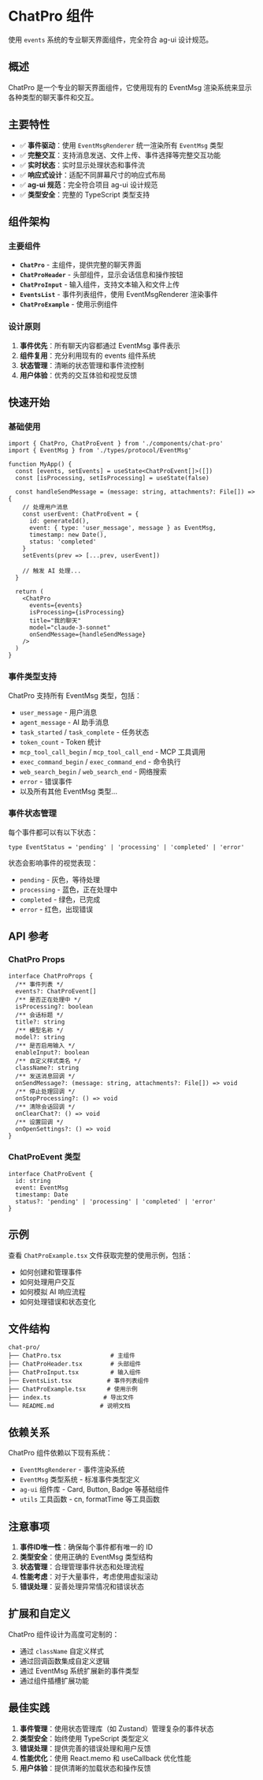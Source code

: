 # ChatPro 组件

使用 `events` 系统的专业聊天界面组件，完全符合 ag-ui 设计规范。

## 概述

ChatPro 是一个专业的聊天界面组件，它使用现有的 EventMsg 渲染系统来显示各种类型的聊天事件和交互。

## 主要特性

- ✅ **事件驱动**：使用 `EventMsgRenderer` 统一渲染所有 `EventMsg` 类型
- ✅ **完整交互**：支持消息发送、文件上传、事件选择等完整交互功能
- ✅ **实时状态**：实时显示处理状态和事件流
- ✅ **响应式设计**：适配不同屏幕尺寸的响应式布局
- ✅ **ag-ui 规范**：完全符合项目 ag-ui 设计规范
- ✅ **类型安全**：完整的 TypeScript 类型支持

## 组件架构

### 主要组件

- **`ChatPro`** - 主组件，提供完整的聊天界面
- **`ChatProHeader`** - 头部组件，显示会话信息和操作按钮
- **`ChatProInput`** - 输入组件，支持文本输入和文件上传
- **`EventsList`** - 事件列表组件，使用 EventMsgRenderer 渲染事件
- **`ChatProExample`** - 使用示例组件

### 设计原则

1. **事件优先**：所有聊天内容都通过 EventMsg 事件表示
2. **组件复用**：充分利用现有的 events 组件系统
3. **状态管理**：清晰的状态管理和事件流控制
4. **用户体验**：优秀的交互体验和视觉反馈

## 快速开始

### 基础使用

```tsx
import { ChatPro, ChatProEvent } from './components/chat-pro'
import { EventMsg } from './types/protocol/EventMsg'

function MyApp() {
  const [events, setEvents] = useState<ChatProEvent[]>([])
  const [isProcessing, setIsProcessing] = useState(false)

  const handleSendMessage = (message: string, attachments?: File[]) => {
    // 处理用户消息
    const userEvent: ChatProEvent = {
      id: generateId(),
      event: { type: 'user_message', message } as EventMsg,
      timestamp: new Date(),
      status: 'completed'
    }
    setEvents(prev => [...prev, userEvent])
    
    // 触发 AI 处理...
  }

  return (
    <ChatPro
      events={events}
      isProcessing={isProcessing}
      title="我的聊天"
      model="claude-3-sonnet"
      onSendMessage={handleSendMessage}
    />
  )
}
```

### 事件类型支持

ChatPro 支持所有 EventMsg 类型，包括：

- `user_message` - 用户消息
- `agent_message` - AI 助手消息  
- `task_started` / `task_complete` - 任务状态
- `token_count` - Token 统计
- `mcp_tool_call_begin` / `mcp_tool_call_end` - MCP 工具调用
- `exec_command_begin` / `exec_command_end` - 命令执行
- `web_search_begin` / `web_search_end` - 网络搜索
- `error` - 错误事件
- 以及所有其他 EventMsg 类型...

### 事件状态管理

每个事件都可以有以下状态：

```tsx
type EventStatus = 'pending' | 'processing' | 'completed' | 'error'
```

状态会影响事件的视觉表现：
- `pending` - 灰色，等待处理
- `processing` - 蓝色，正在处理中
- `completed` - 绿色，已完成
- `error` - 红色，出现错误

## API 参考

### ChatPro Props

```tsx
interface ChatProProps {
  /** 事件列表 */
  events?: ChatProEvent[]
  /** 是否正在处理中 */
  isProcessing?: boolean
  /** 会话标题 */
  title?: string
  /** 模型名称 */
  model?: string
  /** 是否启用输入 */
  enableInput?: boolean
  /** 自定义样式类名 */
  className?: string
  /** 发送消息回调 */
  onSendMessage?: (message: string, attachments?: File[]) => void
  /** 停止处理回调 */
  onStopProcessing?: () => void
  /** 清除会话回调 */
  onClearChat?: () => void
  /** 设置回调 */
  onOpenSettings?: () => void
}
```

### ChatProEvent 类型

```tsx
interface ChatProEvent {
  id: string
  event: EventMsg
  timestamp: Date
  status?: 'pending' | 'processing' | 'completed' | 'error'
}
```

## 示例

查看 `ChatProExample.tsx` 文件获取完整的使用示例，包括：

- 如何创建和管理事件
- 如何处理用户交互
- 如何模拟 AI 响应流程
- 如何处理错误和状态变化

## 文件结构

```
chat-pro/
├── ChatPro.tsx              # 主组件
├── ChatProHeader.tsx        # 头部组件
├── ChatProInput.tsx         # 输入组件
├── EventsList.tsx          # 事件列表组件
├── ChatProExample.tsx      # 使用示例
├── index.ts               # 导出文件
└── README.md             # 说明文档
```

## 依赖关系

ChatPro 组件依赖以下现有系统：

- `EventMsgRenderer` - 事件渲染系统
- `EventMsg` 类型系统 - 标准事件类型定义
- `ag-ui` 组件库 - Card, Button, Badge 等基础组件
- `utils` 工具函数 - cn, formatTime 等工具函数

## 注意事项

1. **事件ID唯一性**：确保每个事件都有唯一的 ID
2. **类型安全**：使用正确的 EventMsg 类型结构
3. **状态管理**：合理管理事件状态和处理流程
4. **性能考虑**：对于大量事件，考虑使用虚拟滚动
5. **错误处理**：妥善处理异常情况和错误状态

## 扩展和自定义

ChatPro 组件设计为高度可定制的：

- 通过 `className` 自定义样式
- 通过回调函数集成自定义逻辑
- 通过 EventMsg 系统扩展新的事件类型
- 通过组件插槽扩展功能

## 最佳实践

1. **事件管理**：使用状态管理库（如 Zustand）管理复杂的事件状态
2. **类型安全**：始终使用 TypeScript 类型定义
3. **错误处理**：提供完善的错误处理和用户反馈
4. **性能优化**：使用 React.memo 和 useCallback 优化性能
5. **用户体验**：提供清晰的加载状态和操作反馈